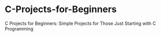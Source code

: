 # C-Projects-for-Beginners
C Projects for Beginners: Simple Projects for Those Just Starting with C Programming
